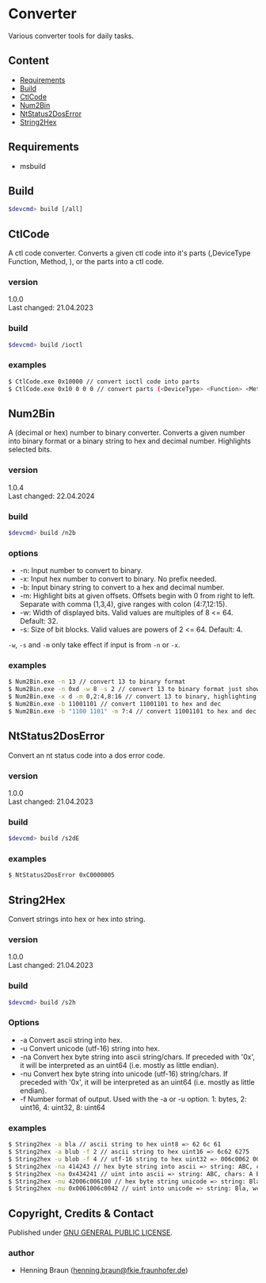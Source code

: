 # Converter
Various converter tools for daily tasks.




## Content
-  [Requirements](#requirements)
-  [Build](#build)
-  [CtlCode](#ctlcode)
-  [Num2Bin](#num2bin)
-  [NtStatus2DosError](#ntstatus2doserror)
-  [String2Hex](#string2hex)


## Requirements
- msbuild


## Build
```bash
$devcmd> build [/all]
```


## CtlCode
A ctl code converter.
Converts a given ctl code into it's parts (,DeviceType Function, Method, <Access>), or the parts into a ctl code.

### version
1.0.0  
Last changed: 21.04.2023

### build
```bash
$devcmd> build /ioctl
```

### examples
```bash
$ CtlCode.exe 0x10000 // convert ioctl code into parts
$ CtlCode.exe 0x10 0 0 0 // convert parts (<DeviceType> <Function> <Method> <Access>) into ioctl code.
```



## Num2Bin
A (decimal or hex) number to binary converter.
Converts a given number into binary format or a binary string to hex and decimal number.
Highlights selected bits.

### version
1.0.4  
Last changed: 22.04.2024

### build
```bash
$devcmd> build /n2b
```

### options
- -n: Input number to convert to binary.
- -x: Input hex number to convert to binary. No prefix needed.
- -b: Input binary string to convert to a hex and decimal number.
- -m: Highlight bits at given offsets. Offsets begin with 0 from right to left. Separate with comma (1,3,4), give ranges with colon (4:7,12:15).
- -w: Width of displayed bits. Valid values are multiples of 8 <= 64. Default: 32.
- -s: Size of bit blocks. Valid values are powers of 2 <= 64. Default: 4.

`-w`, `-s` and `-m` only take effect if input is from `-n` or `-x`.

### examples
```bash
$ Num2Bin.exe -n 13 // convert 13 to binary format 
$ Num2Bin.exe -n 0xd -w 8 -s 2 // convert 13 to binary format just showing 8 bits in 2 bit sized blocks
$ Num2Bin.exe -x d -m 0,2:4,8:16 // convert 13 to binary, highlighting bit 0, 2 to 4 and 8 to 16
$ Num2Bin.exe -b 11001101 // convert 11001101 to hex and dec
$ Num2Bin.exe -b "1100 1101" -m 7:4 // convert 11001101 to hex and dec and highlight bits 4 to 7
```



## NtStatus2DosError
Convert an nt status code into a dos error code.

### version
1.0.0  
Last changed: 21.04.2023

### build
```bash
$devcmd> build /s2dE
```

### examples
```bash
$ NtStatus2DosError 0xC0000005
```



## String2Hex
Convert strings into hex or hex into string.

### version
1.0.0  
Last changed: 21.04.2023

### build
```bash
$devcmd> build /s2h
```

### Options
- -a Convert ascii string into hex.
- -u Convert unicode (utf-16) string into hex.
- -na Convert hex byte string into ascii string/chars. If preceded with '0x', it will be interpreted as an uint64 (i.e. mostly as little endian).
- -nu Convert hex byte string into unicode (utf-16) string/chars. If preceded with '0x', it will be interpreted as an uint64 (i.e. mostly as little endian).
- -f Number format of output. Used with the -a or -u option. 1: bytes, 2: uint16, 4: uint32, 8: uint64

### examples
```bash
$ String2hex -a bla // ascii string to hex uint8 => 62 6c 61
$ String2hex -a blub -f 2 // ascii string to hex uint16 => 6c62 6275
$ String2hex -u blob -f 4 // utf-16 string to hex uint32 => 006c0062 0062007f
$ String2hex -na 414243 // hex byte string into ascii => string: ABC, chars: A B C
$ String2hex -na 0x434241 // uint into ascii => string: ABC, chars: A B C (on little endian machines)
$ String2hex -nu 42006c006100 // hex byte string unicode => string: Bla, chars: B l a 
$ String2hex -nu 0x0061006c0042 // uint into unicode => string: Bla, wchars: B l a  (on little endian machines)
```


## Copyright, Credits & Contact
Published under [GNU GENERAL PUBLIC LICENSE](LICENSE).

### author
- Henning Braun ([henning.braun@fkie.fraunhofer.de](henning.braun@fkie.fraunhofer.de)) 
